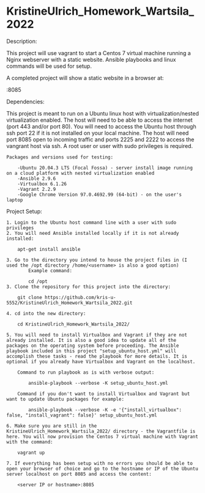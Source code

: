 # KristineUlrich_Homework_Wartsila_2022


 Description:

 This project will use vagrant to start a Centos 7 virtual machine running a Nginx webserver with a static website. Ansible playbooks and linux commands will be used for setup. 

 A completed project will show a static website in a browser at:

 <server IP or hostname>:8085


 Dependencies:

 This project is meant to run on a Ubuntu linux host with virtualization/nested virtualization enabled. The host will need to be able to access the internet (port 443 and/or port 80). You will need to access the Ubuntu host through ssh port 22 if it is not installed on your local machine. The host will need port 8085 open to incoming traffic and ports 2225 and 2222 to access the vangrant host via ssh. A root user or user with sudo privileges is required.

 	Packages and versions used for testing:

 		-Ubuntu 20.04.3 LTS (Focal Fossa) - server install image running on a cloud platform with nested virtualization enabled
 		-Ansible 2.9.6
 		-Virtualbox 6.1.26
 		-Vagrant 2.2.9
 		-Google Chrome Version 97.0.4692.99 (64-bit) - on the user's laptop


 Project Setup:

 	1. Login to the Ubuntu host command line with a user with sudo privileges
 	2. You will need Ansible installed locally if it is not already installed:

 		apt-get install ansible

 	3. Go to the directory you intend to house the project files in (I used the /opt directory /home/<username> is also a good option)
 			Example command:

 			cd /opt
 	3. Clone the repository for this project into the directory:

 		git clone https://github.com/kris-u-5552/KristineUlrich_Homework_Wartsila_2022.git

 	4. cd into the new directory:

 		cd KristineUlrich_Homework_Wartsila_2022/

 	5. You will need to install Virtualbox and Vagrant if they are not already installed. It is also a good idea to update all of the packages on the operating system before proceeding. The Ansible playbook included in this project "setup_ubuntu_host.yml" will accomplish these tasks - read the playbook for more details. It is optional if you already have Virtualbox and Vagrant on the localhost.

 		Command to run playbook as is with verbose output:

 			ansible-playbook --verbose -K setup_ubuntu_host.yml

 		Command if you don't want to install Virtualbox and Vagrant but want to update Ubuntu packages for example:

 			ansible-playbook --verbose -K -e '{"install_virtualbox": false, "install_vagrant": false}' setup_ubuntu_host.yml

 	6. Make sure you are still in the KristineUlrich_Homework_Wartsila_2022/ directory - the Vagrantfile is here. You will now provision the Centos 7 virtual machine with Vagrant with the command:

 		vagrant up

 	7. If everything has been setup with no errors you should be able to open your browser of choice and go to the hostname or IP of the Ubuntu server localhost on port 8085 and access the content:

 		<server IP or hostname>:8085












